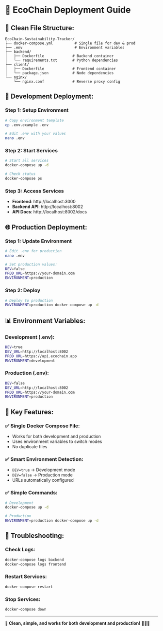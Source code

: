 # 🚀 **EcoChain Deployment Guide**

## **📁 Clean File Structure:**
```
EcoChain-Sustainability-Tracker/
├── docker-compose.yml          # Single file for dev & prod
├── .env                        # Environment variables
├── backend/
│   ├── Dockerfile             # Backend container
│   └── requirements.txt       # Python dependencies
├── client/
│   ├── Dockerfile             # Frontend container
│   └── package.json           # Node dependencies
└── nginx/
    └── nginx.conf             # Reverse proxy config
```

## **🔧 Development Deployment:**

### **Step 1: Setup Environment**
```bash
# Copy environment template
cp .env.example .env

# Edit .env with your values
nano .env
```

### **Step 2: Start Services**
```bash
# Start all services
docker-compose up -d

# Check status
docker-compose ps
```

### **Step 3: Access Services**
- **Frontend**: http://localhost:3000
- **Backend API**: http://localhost:8002
- **API Docs**: http://localhost:8002/docs

## **🌐 Production Deployment:**

### **Step 1: Update Environment**
```bash
# Edit .env for production
nano .env

# Set production values:
DEV=false
PROD_URL=https://your-domain.com
ENVIRONMENT=production
```

### **Step 2: Deploy**
```bash
# Deploy to production
ENVIRONMENT=production docker-compose up -d
```

## **📊 Environment Variables:**

### **Development (.env):**
```bash
DEV=true
DEV_URL=http://localhost:8002
PROD_URL=https://api.ecochain.app
ENVIRONMENT=development
```

### **Production (.env):**
```bash
DEV=false
DEV_URL=http://localhost:8002
PROD_URL=https://your-domain.com
ENVIRONMENT=production
```

## **🎯 Key Features:**

### **✅ Single Docker Compose File:**
- Works for both development and production
- Uses environment variables to switch modes
- No duplicate files

### **✅ Smart Environment Detection:**
- `DEV=true` → Development mode
- `DEV=false` → Production mode
- URLs automatically configured

### **✅ Simple Commands:**
```bash
# Development
docker-compose up -d

# Production
ENVIRONMENT=production docker-compose up -d
```

## **🔧 Troubleshooting:**

### **Check Logs:**
```bash
docker-compose logs backend
docker-compose logs frontend
```

### **Restart Services:**
```bash
docker-compose restart
```

### **Stop Services:**
```bash
docker-compose down
```

---

**🎉 Clean, simple, and works for both development and production!** 🚀🐳✅
